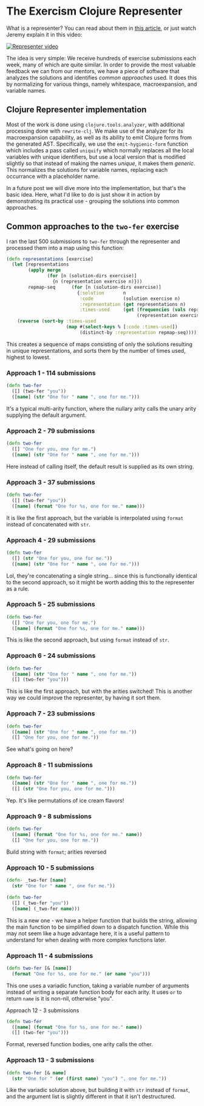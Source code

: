 # The Exercism Clojure Representer

What is a representer? You can read about them in [this article](https://exercism.org/blog/introducing-representers), or just watch Jeremy explain it in this video:

[![Representer video](https://img.youtube.com/vi/OJqN9adA_6Y/0.jpg)](https://www.youtube.com/watchOJqN9adA_6Y&)

The idea is very simple: We receive hundreds of exercise submissions each week, many of which are quite similar. In order to provide the most valuable feedback we can from our mentors, we have a piece of software that analyzes the solutions and identifies *common approaches* used. It does this by normalizing for various things, namely whitespace, macroexpansion, and variable names.

## Clojure Representer implementation

Most of the work is done using `clojure.tools.analyzer`, with additional processing done with `rewrite-clj`. We make use of the analyzer for its macroexpansion capability, as well as its ability to emit Clojure forms from the generated AST. Specifically, we use the `emit-hygienic-form` function which includes a pass called `uniquify` which normally replaces all the local variables with unique identifiers, but use a local version that is modified slightly so that instead of making the names *unique*, it makes them *generic*. This normalizes the solutions for variable names, replacing each occurrance with a placeholder name.

In a future post we will dive more into the implementation, but that's the basic idea. Here, what I'd like to do is just show it in action by demonstrating its practical use - grouping the solutions into common approaches.

## Common approaches to the `two-fer` exercise

I ran the last 500 submissions to `two-fer` through the representer and processed them into a map using this function:

``` clojure
(defn representations [exercise]
  (let [representations
        (apply merge
               (for [n (solution-dirs exercise)]
                 {n (representation exercise n)}))
        repmap-seq      (for [n (solution-dirs exercise)]
                          {:solution       n
                           :code           (solution exercise n)
                           :representation (get representations n)
                           :times-used     (get (frequencies (vals representations))
                                                (representation exercise n))})]
    (reverse (sort-by :times-used
                      (map #(select-keys % [:code :times-used])
                           (distinct-by :representation repmap-seq))))))
```

This creates a sequence of maps consisting of only the solutions resulting in unique representations, and sorts them by the number of times used, highest to lowest.

### Approach 1 - 114 submissions

``` clojure
(defn two-fer 
  ([] (two-fer "you")) 
  ([name] (str "One for " name ", one for me.")))
```

It's a typical multi-arity function, where the nullary arity calls the unary arity supplying the default argument.

### Approach 2 - 79 submissions

``` clojure
(defn two-fer 
  ([] "One for you, one for me.") 
  ([name] (str "One for " name ", one for me.")))
```

Here instead of calling itself, the default result is supplied as its own string.

### Approach 3 - 37 submissions

``` clojure
(defn two-fer 
  ([] (two-fer "you")) 
  ([name] (format "One for %s, one for me." name)))
```

It is like the first approach, but the variable is interpolated using `format` instead of concatenated with `str`.

### Approach 4 - 29 submissions

``` clojure
(defn two-fer 
  ([] (str "One for you, one for me.")) 
  ([name] (str "One for " name ", one for me.")))
```

Lol, they're concatenating a single string... since this is functionally identical to the second approach, so it might be worth adding this to the representer as a rule.

### Approach 5 - 25 submissions

``` clojure
(defn two-fer 
  ([] "One for you, one for me.") 
  ([name] (format "One for %s, one for me." name)))
```

This is like the second approach, but using `format` instead of `str`.

### Approach 6 - 24 submissions

``` clojure
(defn two-fer 
  ([name] (str "One for " name ", one for me.")) 
  ([] (two-fer "you")))
```

This is like the first approach, but with the arities switched! This is another way we could improve the representer, by having it sort them.

### Approach 7 - 23 submissions

``` clojure
(defn two-fer 
  ([name] (str "One for " name ", one for me.")) 
  ([] "One for you, one for me."))
```

See what's going on here?

### Approach 8 - 11 submissions

``` clojure
(defn two-fer 
  ([name] (str "One for " name ", one for me.")) 
  ([] (str "One for you, one for me.")))
```

Yep. It's like permutations of ice cream flavors!

### Approach 9 - 8 submissions

``` clojure
(defn two-fer 
  ([name] (format "One for %s, one for me." name)) 
  ([] "One for you, one for me."))
```

Build string with `format`; arities reversed

### Approach 10 - 5 submissions

``` clojure
(defn- _two-fer [name] 
  (str "One for " name ", one for me."))
   
(defn two-fer 
  ([] (_two-fer "you")) 
  ([name] (_two-fer name)))
```

This is a new one - we have a helper function that builds the string, allowing the main function to be simplified down to a dispatch function. While this may not seem like a huge advantage here, it is a useful pattern to understand for when dealing with more complex functions later.

### Approach 11 - 4 submissions

``` clojure
(defn two-fer [& [name]] 
  (format "One for %s, one for me." (or name "you")))
```

This one uses a variadic function, taking a variable number of arguments instead of writing a separate function body for each arity. It uses `or` to return `name` is it is non-nil, otherwise "you".

Approach 12 - 3 submissions

``` clojure
(defn two-fer 
  ([name] (format "One for %s, one for me." name)) 
  ([] (two-fer "you")))
```

Format, reversed function bodies, one arity calls the other.

### Approach 13 - 3 submissions

``` clojure
(defn two-fer [& name] 
  (str "One for " (or (first name) "you") ", one for me."))
```

Like the variadic solution above, but building it with `str` instead of `format`, and the argument list is slightly different in that it isn't destructured.
